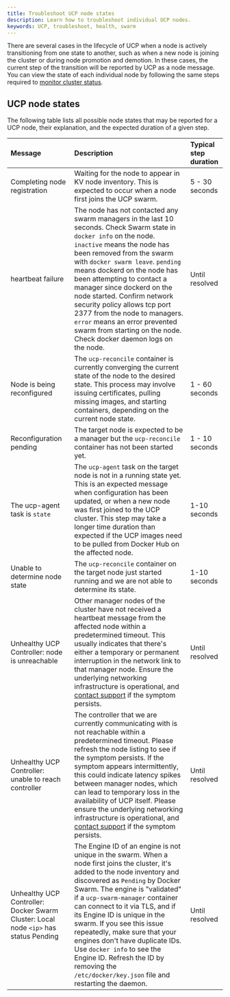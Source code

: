 ```yaml
---
title: Troubleshoot UCP node states
description: Learn how to troubleshoot individual UCP nodes.
keywords: UCP, troubleshoot, health, swarm
---
```


There are several cases in the lifecycle of UCP when a node is actively
transitioning from one state to another, such as when a new node is joining the
cluster or during node promotion and demotion. In these cases, the current step
of the transition will be reported by UCP as a node message. You can view the
state of each individual node by following the same steps required to
[monitor cluster status](index.md).


## UCP node states

The following table lists all possible node states that may be reported for a
UCP node, their explanation, and the expected duration of a given step.

| Message                                                                              | Description                                                                                                                                                                                                                                                                                                                                                                                                                                                                                                                          | Typical step duration   |
| :-----------------------------------------------------                               | :---------------------------------------------------------------------------------------------------------------------------------------------------------------------------------------------------------------------------------------------------------------------------------------------------------------------------------------------------------------------------------------------------------------------------------------------------------                                                                           | :---------------------- |
| Completing node registration                                                         | Waiting for the node to appear in KV node inventory. This is expected to occur when a node first joins the UCP swarm.                                                                                                                                                                                                                                                                                                                                                                                                                | 5 - 30 seconds          |
| heartbeat failure                                                                    | The node has not contacted any swarm managers in the last 10 seconds.  Check Swarm state in `docker info` on the node. `inactive` means the node has been removed from the swarm with `docker swarm leave`.  `pending` means dockerd on the node has been attempting to contact a manager since dockerd on the node started.  Confirm network security policy allows tcp port 2377 from the node to managers.  `error` means an error prevented swarm from starting on the node. Check docker daemon logs on the node.               | Until resolved          |
| Node is being reconfigured                                                           | The `ucp-reconcile` container is currently converging the current state of the node to the desired state. This process may involve issuing certificates, pulling missing images, and starting containers, depending on the current node state.                                                                                                                                                                                                                                                                                       | 1 - 60 seconds          |
| Reconfiguration pending                                                              | The target node is expected to be a manager but the `ucp-reconcile` container has not been started yet.                                                                                                                                                                                                                                                                                                                                                                                                                              | 1 - 10 seconds          |
| The ucp-agent task is `state`                                                        | The `ucp-agent` task on the target node is not in a running state yet. This is an expected message when configuration has been updated, or when a new node was first joined to the UCP cluster. This step may take a longer time duration than expected if the UCP images need to be pulled from Docker Hub on the affected node.                                                                                                                                                                                                    | 1-10 seconds            |
| Unable to determine node state                                                       | The `ucp-reconcile` container on the target node just started running and we are not able to determine its state.                                                                                                                                                                                                                                                                                                                                                                                                                    | 1-10 seconds            |
| Unhealthy UCP Controller: node is unreachable                                        | Other manager nodes of the cluster have not received a heartbeat message from the affected node within a predetermined timeout. This usually indicates that there's either a temporary or permanent interruption in the network link to that manager node. Ensure the underlying networking infrastructure is operational, and [contact support](../../get-support.md) if the symptom persists.                                                                                                                                      | Until resolved          |
| Unhealthy UCP Controller: unable to reach controller                                 | The controller that we are currently communicating with is not reachable within a predetermined timeout. Please refresh the node listing to see if the symptom persists. If the symptom appears intermittently, this could indicate latency spikes between manager nodes, which can lead to temporary loss in the availability of UCP itself. Please ensure the underlying networking infrastructure is operational, and [contact support](../../get-support.md) if the symptom persists.                                            | Until resolved          |
| Unhealthy UCP Controller: Docker Swarm Cluster: Local node `<ip>` has status Pending | The Engine ID of an engine is not unique in the swarm. When a node first joins the cluster, it's added to the node inventory and discovered as `Pending` by Docker Swarm. The engine is "validated" if a `ucp-swarm-manager` container can connect to it via TLS, and if its Engine ID is unique in the swarm. If you see this issue repeatedly, make sure that your engines don't have duplicate IDs. Use `docker info` to see the Engine ID. Refresh the ID by removing the `/etc/docker/key.json` file and restarting the daemon. | Until resolved          |


